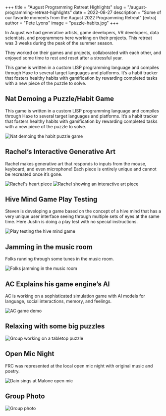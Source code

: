 +++
title = "August Programming Retreat Highlights"
slug = "/august-programming-retreat-highlights"
date = 2022-08-27
description = "Some of our favorite moments from the August 2022 Programming Retreat"
[extra]
author = "Pete Lyons"
image = "puzzle-habits.jpg"
+++

In August we had generative artists, game developers, VR developers, data scientists, and programmers here working on their projects. This retreat was 3 weeks during the peak of the summer season.

They worked on their games and projects, collaborated with each other, and enjoyed some time to rest and reset after a stressful year.

This game is written in a custom LISP programming language and compiles through Haxe to several target languages and platforms. It’s a habit tracker that fosters healthy habits with gamification by rewarding completed tasks with a new piece of the puzzle to solve.

## Nat Demoing a Puzzle/Habit  Game

This game is written in a custom LISP programming language and compiles through Haxe to several target languages and platforms. It’s a habit tracker that fosters healthy habits with gamification by rewarding completed tasks with a new piece of the puzzle to solve.

<img alt="Nat demoing the habit puzzle game" src="puzzle-habits.jpg">

## Rachel’s Interactive Generative Art

Rachel makes generative art that responds to inputs from the mouse, keyboard, and even microphone! Each piece is entirely unique and cannot be recreated once it’s gone.

<img alt="Rachel's heart piece" src="rachel-art.jpg">

<img alt="Rachel showing an interactive art piece" src="rachel-interactive-art.jpg">

## Hive Mind Game Play Testing

Steven is developing a game based on the concept of a hive mind that has a very unique user interface seeing through multiple sets of eyes at the same time. Here Justin is doing a play test with no special instructions.

<img alt="Play testing the hive mind game" src="hive-play-test.jpg">

## Jamming in the music room

Folks running through some tunes in the music room.

<img alt="Folks jamming in the music room" src="jamming.jpeg">

## AC Explains his game engine’s AI

AC is working on a sophisticated simulation game with AI models for language, social interactions, memory, and feelings.

<img alt="AC game demo" src="ac-demo.jpg">

## Relaxing with some big puzzles

<img alt="Group working on a tabletop puzzle" src="puzzle-group.jpeg">

## Open Mic Night

FRC was represented at the local open mic night with original music and poetry.

<img alt="Dain sings at Malone open mic" src="open-mic.jpeg">

## Group Photo

<img alt="Group photo" src="retreat-group.jpg">

